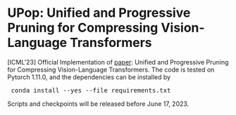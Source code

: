 # UPop: Unified and Progressive Pruning for Compressing Vision-Language Transformers


[ICML'23] Official Implementation of [paper](https://arxiv.org/abs/2301.13741): Unified and Progressive Pruning for Compressing Vision-Language Transformers. The code is tested on Pytorch 1.11.0, and the dependencies can be installed by <pre/> conda install --yes --file requirements.txt </pre>

Scripts and checkpoints will be released before June 17, 2023.